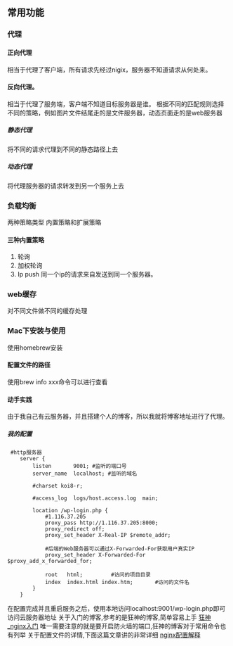 ## 常用功能
### 代理
#### 正向代理
相当于代理了客户端，所有请求先经过nigix，服务器不知道请求从何处来。
#### 反向代理。
相当于代理了服务端，客户端不知道目标服务器是谁。
根据不同的匹配规则选择不同的策略，例如图片文件结尾走的是文件服务器，动态页面走的是web服务器
##### 静态代理
将不同的请求代理到不同的静态路径上去
##### 动态代理
将代理服务器的请求转发到另一个服务上去
### 负载均衡
两种策略类型 内置策略和扩展策略
#### 三种内置策略
1. 轮询
2. 加权轮询
3. Ip push 同一个ip的请求来自发送到同一个服务器。
### web缓存
对不同文件做不同的缓存处理
### Mac下安装与使用
使用homebrew安装
#### 配置文件的路径
使用brew info xxx命令可以进行查看
#### 动手实践
由于我自己有云服务器，并且搭建个人的博客，所以我就将博客地址进行了代理。
##### 我的配置
```shell
 #http服务器
    server {
        listen       9001; #监听的端口号
        server_name  localhost; #监听的域名

        #charset koi8-r;

        #access_log  logs/host.access.log  main;

        location /wp-login.php {
            #1.116.37.205
            proxy_pass http://1.116.37.205:8000;
            proxy_redirect off;
            proxy_set_header X-Real-IP $remote_addr;
             
            #后端的Web服务器可以通过X-Forwarded-For获取用户真实IP
            proxy_set_header X-Forwarded-For $proxy_add_x_forwarded_for;
            
            root   html;         #访问的项目目录
            index  index.html index.htm;       #访问的文件名
        }
    }
```
在配置完成并且重启服务之后，使用本地访问localhost:9001/wp-login.php即可访问云服务器地址
关于入门的博客,参考的是狂神的博客,简单容易上手
[狂神_nginx入门](https://www.cnblogs.com/hellokuangshen/p/14334300.html)
唯一需要注意的就是要开启防火墙的端口,狂神的博客对于常用命令也有列举
关于配置文件的详情,下面这篇文章讲的非常详细
[nginx配置解释](https://www.cnblogs.com/54chensongxia/p/12938929.html)
